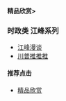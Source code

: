#### 精品欣赏>
### 时政类 江峰系列
- [江峰漫谈](https://summer200.github.io/content/JiangFeng/JF003)
- [川普推推推](https://summer200.github.io/content/JiangFeng/JF004)




#### 推荐点击
- [精品欣赏](https://summer200.github.io/content/main)


